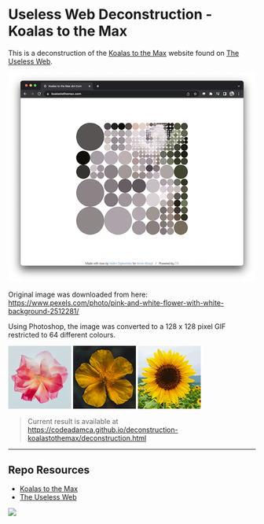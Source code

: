 # Useless Web Deconstruction - Koalas to the Max

This is a deconstruction of the [Koalas to the Max](https://www.koalastothemax.com/) website found on [The Useless Web](https://theuselessweb.com/).

![Koalas to the Max - The Useless Web](_readme/screenshot-koalastothemax.png)

Original image was downloaded from here:  
https://www.pexels.com/photo/pink-and-white-flower-with-white-background-2512281/

Using Photoshop, the image was converted to a 128 x 128 pixel GIF restricted to 64 different colours.

![Converted Flower](flower-1.gif)
![Converted Flower](flower-2.gif)
![Converted Flower](flower-3.gif)

> Current result is available at 
> https://codeadamca.github.io/deconstruction-koalastothemax/deconstruction.html

---

## Repo Resources

- [Koalas to the Max](https://koalastothemax.com/)
- [The Useless Web](https://theuselessweb.com/)

<a href="https://codeadam.ca">
<img src="https://codeadam.ca/images/code-block.png" width="100">
</a>
